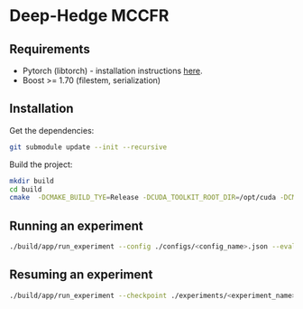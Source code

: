 # Deep-Hedge MCCFR

## Requirements
* Pytorch (libtorch) - installation instructions [here](https://github.com/pytorch/pytorch#install-pytorch).
* Boost >= 1.70 (filestem, serialization)

## Installation

Get the dependencies:
```bash
git submodule update --init --recursive 
```

Build the project:
```bash
mkdir build
cd build
cmake  -DCMAKE_BUILD_TYE=Release -DCUDA_TOOLKIT_ROOT_DIR=/opt/cuda -DCMAKE_PREFIX_PATH=<torch_installation_path>/share/cmake ..
```

## Running an experiment
```bash
./build/app/run_experiment --config ./configs/<config_name>.json --eval_freq 250 --dir ./experiments --name <experiment_name>
```

## Resuming an experiment
```bash
./build/app/run_experiment --checkpoint ./experiments/<experiment_name>/<experiment_time>/checkpoints --eval_freq 250 --dir ./experiments --name <experiment_name>
```
